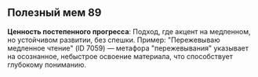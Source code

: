 ## Полезный мем 89

**Ценность постепенного прогресса**: Подход, где акцент на медленном, но устойчивом развитии, без спешки. Пример: "Пережевываю медленное чтение" (ID 7059) — метафора "пережевывания" указывает на осознанное, небыстрое освоение материала, что способствует глубокому пониманию.